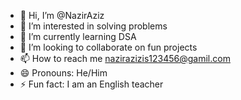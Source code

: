 - 👋 Hi, I’m @NazirAziz
- 👀 I’m interested in solving problems
- 🌱 I’m currently learning DSA
- 💞️ I’m looking to collaborate on fun projects
- 📫 How to reach me nazirazizis123456@gamil.com
- 😄 Pronouns: He/Him
- ⚡ Fun fact: I am an English teacher

<!---
NazirAziz/NazirAziz is a ✨ special ✨ repository because its `README.md` (this file) appears on your GitHub profile.
You can click the Preview link to take a look at your changes.
--->
